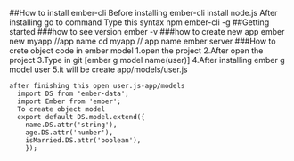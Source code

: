 ##How to install ember-cli
    Before installing ember-cli install node.js
    After installing go to command
    Type this syntax npm ember-cli -g
##Getting started
###how to see version
    ember -v
###how to create new app
          ember new myapp //app name
          cd myapp // app name
          ember server
###How to crete object code in ember model
    1.open the  project
    2.After open the project
    3.Type in git [ember g model name(user)]
    4.After installing ember g model user
    5.it will be create app/models/user.js

    after finishing this open user.js-app/models
      import DS from 'ember-data';
      import Ember from 'ember';
      To create object model
      export default DS.model.extend({
        name.DS.attr('string'),
        age.DS.attr('number'),
        isMarried.DS.attr('boolean'),
        });
